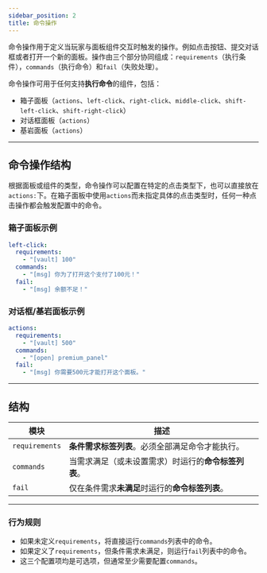 ```yaml
---
sidebar_position: 2
title: 命令操作
---
```


命令操作用于定义当玩家与面板组件交互时触发的操作。例如点击按钮、提交对话框或者打开一个新的面板。操作由三个部分协同组成：`requirements`（执行条件），`commands`（执行命令）和`fail`（失败处理）。

命令操作可用于任何支持**执行命令**的组件，包括：

- 箱子面板（`actions`、`left-click`、`right-click`、`middle-click`、`shift-left-click`、`shift-right-click`）
- 对话框面板（`actions`）
- 基岩面板（`actions`）

------

## 命令操作结构

根据面板或组件的类型，命令操作可以配置在特定的点击类型下，也可以直接放在`actions:`下。在箱子面板中使用`actions`而未指定具体的点击类型时，任何一种点击操作都会触发配置中的命令。

### 箱子面板示例

```yaml
left-click:
  requirements:
    - "[vault] 100"
  commands:
    - "[msg] 你为了打开这个支付了100元！"
  fail:
    - "[msg] 余额不足！"
```

### 对话框/基岩面板示例

```yaml
actions:
  requirements:
    - "[vault] 500"
  commands:
    - "[open] premium_panel"
  fail:
    - "[msg] 你需要500元才能打开这个面板。"
```

------

## 结构

| 模块             | 描述                           |
|----------------|------------------------------|
| `requirements` | **条件需求标签列表**。必须全部满足命令才能执行。   |
| `commands`     | 当需求满足（或未设置需求）时运行的**命令标签列表**。 |
| `fail`         | 仅在条件需求**未满足**时运行的**命令标签列表**。 |

------

### 行为规则

- 如果未定义`requirements`，将直接运行`commands`列表中的命令。
- 如果定义了`requirements`，但条件需求未满足，则运行`fail`列表中的命令。
- 这三个配置项均是可选项，但通常至少需要配置`commands`。
